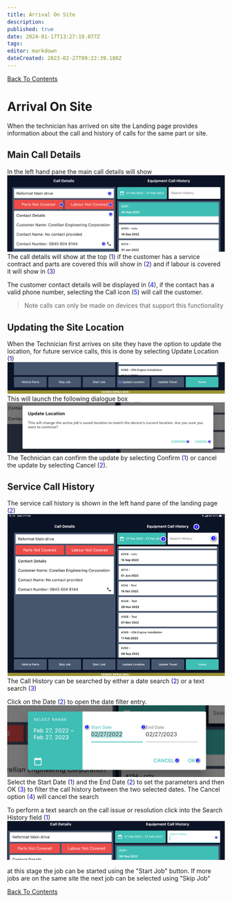 ```yaml
---
title: Arrival On Site
description: 
published: true
date: 2024-01-17T13:27:19.077Z
tags: 
editor: markdown
dateCreated: 2023-02-27T09:22:39.180Z
---
```


[Back To Contents](.)
# <div id="test">Arrival On Site</div>

When the technician has arrived on site the Landing page provides information about the call and history of calls for the same part or site.

## Main Call Details
In the left hand pane the main call details will show
![main_call_details.png](/mfsassets/main_call_details.png)
The call details will show at the top (<span style="color:blue">1</span>) if the customer has a service contract and parts are covered this will show in (<span style="color:blue">2</span>) and if labour is covered it will show in (<span style="color:blue">3</span>)

The customer contact details will be displayed in (<span style="color:blue">4</span>), if the contact has a valid phone number, selecting the Call icon (<span style="color:blue">5</span>) will call the customer.

> Note calls can only be made on devices that support this functionality

## Updating the Site Location
When the Technician first arrives on site they have the option to update the location, for future service calls, this is done by selecting Update Location (<span style="color:blue">1</span>)
![update-location-1.png](/mfsassets/update-location-1.png)
This will launch the following dialogue box
![confirm-update-loaction.png](/mfsassets/confirm-update-loaction.png)
The Technician can confirm the update by selecting Confirm (<span style="color:blue">1</span>) or cancel the update by selecting Cancel (<span style="color:blue">2</span>).

## Service Call History
The service call history is shown in the left hand pane of the landing page (<span style="color:blue">2</span>)
![call-history-2.png](/mfsassets/call-history-2.png)
The Call History can be searched by either a date search (<span style="color:blue">2</span>) or a text search (<span style="color:blue">3</span>)

Click on the Date (<span style="color:blue">2</span>) to open the date filter entry.
![call-history-date-range.png](/mfsassets/call-history-date-range.png)
Select the Start Date (<span style="color:blue">1</span>) and the End Date (<span style="color:blue">2</span>) to set the parameters and then OK (<span style="color:blue">3</span>) to filter the call history between the two selected dates.
The Cancel option (<span style="color:blue">4</span>) will cancel the search

To perform a text search on the call issue or resolution click into the Search History field (<span style="color:blue">1</span>)
![call-history-text-search.png](/mfsassets/call-history-text-search.png)

at this stage the job can be started using the "Start Job" button. If more jobs are on the same site the next job can be selected using "Skip Job"

[Back To Contents](.)